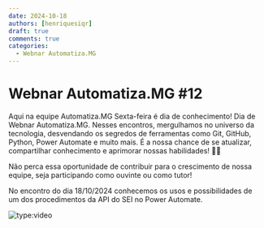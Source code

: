 ```yaml
---
date: 2024-10-18
authors: [henriquesiqr]
draft: true
comments: true
categories:
  - Webnar Automatiza.MG
---
```


# Webnar Automatiza.MG #12

Aqui na equipe Automatiza.MG Sexta-feira é dia de conhecimento!
Dia de Webnar Automatiza.MG.
Nesses encontros, mergulhamos no universo da tecnologia, desvendando os segredos de ferramentas como Git, GitHub, Python, Power Automate e muito mais.
É a nossa chance de se atualizar, compartilhar conhecimento e aprimorar nossas habilidades! :rocket::rocket:

<!-- more -->

Não perca essa oportunidade de contribuir para o crescimento de nossa equipe, seja participando como ouvinte ou como tutor!

No encontro do dia 18/10/2024 conhecemos os usos e possibilidades de um dos procedimentos da API do SEI no Power Automate.

![type:video](https://youtu.be/z9dL3rHwJLo)
